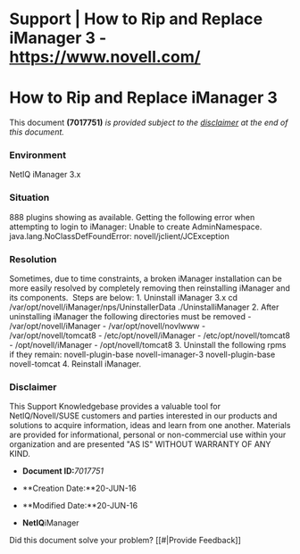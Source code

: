 # Support | How to Rip and Replace iManager 3 - https://www.novell.com/

# How to Rip and Replace iManager 3

This document **(7017751)** _is provided subject to the [disclaimer](https://www.novell.com/support/kb/doc.php?id=7017751#disclaimer) at the end of this document._

### Environment

NetIQ iManager 3.x

### Situation

888 plugins showing as available.
Getting the following error when attempting to login to iManager:
Unable to create AdminNamespace.
java.lang.NoClassDefFoundError: novell/jclient/JCException

### Resolution

Sometimes, due to time constraints, a broken iManager installation can be more easily resolved by completely removing then reinstalling iManager and its components.  Steps are below:
1\. Uninstall iManager 3.x
cd /var/opt/novell/iManager/nps/UninstallerData
./UninstalliManager
2\. After uninstalling iManager the following directories must be removed
\- /var/opt/novell/iManager
\- /var/opt/novell/novlwww
\- /var/opt/novell/tomcat8
\- /etc/opt/novell/iManager
\- /etc/opt/novell/tomcat8
\- /opt/novell/iManager
\- /opt/novell/tomcat8
3\. Uninstall the following rpms if they remain:
novell-plugin-base
novell-imanager-3
novell-plugin-base
novell-tomcat
4\. Reinstall iManager.

### Disclaimer

This Support Knowledgebase provides a valuable tool for NetIQ/Novell/SUSE customers and parties interested in our products and solutions to acquire information, ideas and learn from one another. Materials are provided for informational, personal or non-commercial use within your organization and are presented "AS IS" WITHOUT WARRANTY OF ANY KIND.

* **Document ID:**_7017751_

* **Creation Date:**20-JUN-16
* **Modified Date:**20-JUN-16

* **NetIQ**iManager

Did this document solve your problem? [[#|Provide Feedback]]
